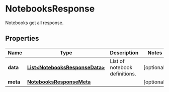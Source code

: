 

# NotebooksResponse

Notebooks get all response.

## Properties

Name | Type | Description | Notes
------------ | ------------- | ------------- | -------------
**data** | [**List&lt;NotebooksResponseData&gt;**](NotebooksResponseData.md) | List of notebook definitions. |  [optional]
**meta** | [**NotebooksResponseMeta**](NotebooksResponseMeta.md) |  |  [optional]



